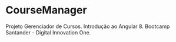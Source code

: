 # CourseManager

Projeto Gerenciador de Cursos.
Introdução ao Angular 8.
Bootcamp Santander - Digital Innovation One.
